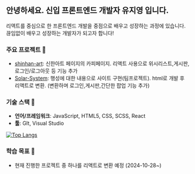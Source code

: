 
## 안녕하세요. 신입 프론트엔드 개발자 유지영 입니다.

리액트를 중심으로 한 프론트엔드 개발을 중점으로 배우고 성장하는 과정에 있습니다. <br/>
끊임없이 배우고 성장하는 개발자가 되고자 합니다!


### 주요 프로젝트 🌟
- [shinhan-art](https://github.com/jiyeong00/FED-RF-2nd-PJ-Yu_ji_yeong/tree/main/2%EC%B0%A8%ED%94%84%EB%A1%9C%EC%A0%9D%ED%8A%B8/03.%EA%B5%AC%ED%98%84%EC%86%8C%EC%8A%A4/art-app): 신한아트 페이지의 카피페이지. 리액트 사용으로 위시리스트,게시판,로그인/로그아웃 등 기능 추가
- [Solar-System](https://github.com/jiyeong00/FED-RF-2nd-PJ-Yu_ji_yeong/tree/main/SOLAR-SYSTEM-React/solar-app): 행성에 대한 내용으로 사이트 구현(팀프로젝트). html로 개발 후 리액트로 변환. (변환하며 로그인,게시판,간단한 팝업 기능 추가)


### 기술 스택 🚀
- **언어/프레임워크**: JavaScript, HTML5, CSS, SCSS, React
- **툴**: GIt, Visual Studio
  
[![Top Langs](https://github-readme-stats.vercel.app/api/top-langs/?username=jiyeong00)](https://github.com/anuraghazra/github-readme-stats)


### 학습 목표 🎯
- 현재 진행한 프로젝트 중 하나를 리액트로 변환 예정 (2024-10-28~)
